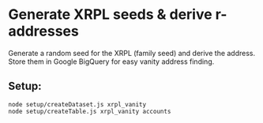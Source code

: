 # Generate XRPL seeds & derive r-addresses

Generate a random seed for the XRPL (family seed) and derive the address. Store them in Google BigQuery for easy vanity address finding.

## Setup:

```
node setup/createDataset.js xrpl_vanity
node setup/createTable.js xrpl_vanity accounts
```
